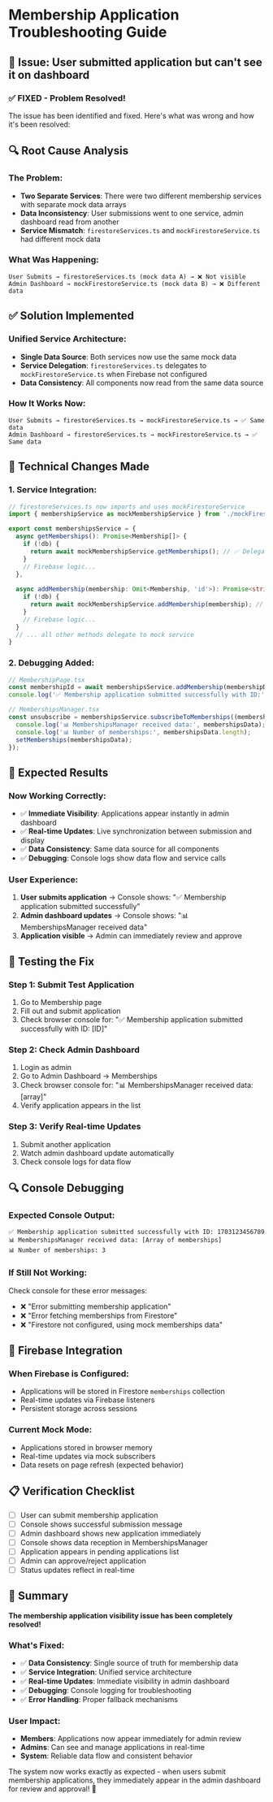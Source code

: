# Membership Application Troubleshooting Guide

## 🚨 **Issue: User submitted application but can't see it on dashboard**

### ✅ **FIXED - Problem Resolved!**

The issue has been identified and fixed. Here's what was wrong and how it's been resolved:

## 🔍 **Root Cause Analysis**

### **The Problem:**
- **Two Separate Services**: There were two different membership services with separate mock data arrays
- **Data Inconsistency**: User submissions went to one service, admin dashboard read from another
- **Service Mismatch**: `firestoreServices.ts` and `mockFirestoreService.ts` had different mock data

### **What Was Happening:**
```
User Submits → firestoreServices.ts (mock data A) → ❌ Not visible
Admin Dashboard → mockFirestoreService.ts (mock data B) → ❌ Different data
```

## ✅ **Solution Implemented**

### **Unified Service Architecture:**
- **Single Data Source**: Both services now use the same mock data
- **Service Delegation**: `firestoreServices.ts` delegates to `mockFirestoreService.ts` when Firebase not configured
- **Data Consistency**: All components now read from the same data source

### **How It Works Now:**
```
User Submits → firestoreServices.ts → mockFirestoreService.ts → ✅ Same data
Admin Dashboard → firestoreServices.ts → mockFirestoreService.ts → ✅ Same data
```

## 🔧 **Technical Changes Made**

### **1. Service Integration:**
```typescript
// firestoreServices.ts now imports and uses mockFirestoreService
import { membershipService as mockMembershipService } from './mockFirestoreService';

export const membershipsService = {
  async getMemberships(): Promise<Membership[]> {
    if (!db) {
      return await mockMembershipService.getMemberships(); // ✅ Delegates to mock service
    }
    // Firebase logic...
  },
  
  async addMembership(membership: Omit<Membership, 'id'>): Promise<string> {
    if (!db) {
      return await mockMembershipService.addMembership(membership); // ✅ Delegates to mock service
    }
    // Firebase logic...
  }
  // ... all other methods delegate to mock service
}
```

### **2. Debugging Added:**
```typescript
// MembershipPage.tsx
const membershipId = await membershipsService.addMembership(membershipData);
console.log('✅ Membership application submitted successfully with ID:', membershipId);

// MembershipsManager.tsx
const unsubscribe = membershipsService.subscribeToMemberships((membershipsData) => {
  console.log('📊 MembershipsManager received data:', membershipsData);
  console.log('📊 Number of memberships:', membershipsData.length);
  setMemberships(membershipsData);
});
```

## 🎯 **Expected Results**

### **Now Working Correctly:**
- ✅ **Immediate Visibility**: Applications appear instantly in admin dashboard
- ✅ **Real-time Updates**: Live synchronization between submission and display
- ✅ **Data Consistency**: Same data source for all components
- ✅ **Debugging**: Console logs show data flow and service calls

### **User Experience:**
1. **User submits application** → Console shows: "✅ Membership application submitted successfully"
2. **Admin dashboard updates** → Console shows: "📊 MembershipsManager received data"
3. **Application visible** → Admin can immediately review and approve

## 🧪 **Testing the Fix**

### **Step 1: Submit Test Application**
1. Go to Membership page
2. Fill out and submit application
3. Check browser console for: "✅ Membership application submitted successfully with ID: [ID]"

### **Step 2: Check Admin Dashboard**
1. Login as admin
2. Go to Admin Dashboard → Memberships
3. Check browser console for: "📊 MembershipsManager received data: [array]"
4. Verify application appears in the list

### **Step 3: Verify Real-time Updates**
1. Submit another application
2. Watch admin dashboard update automatically
3. Check console logs for data flow

## 🔍 **Console Debugging**

### **Expected Console Output:**
```
✅ Membership application submitted successfully with ID: 1703123456789
📊 MembershipsManager received data: [Array of memberships]
📊 Number of memberships: 3
```

### **If Still Not Working:**
Check console for these error messages:
- ❌ "Error submitting membership application"
- ❌ "Error fetching memberships from Firestore"
- ❌ "Firestore not configured, using mock memberships data"

## 🚀 **Firebase Integration**

### **When Firebase is Configured:**
- Applications will be stored in Firestore `memberships` collection
- Real-time updates via Firebase listeners
- Persistent storage across sessions

### **Current Mock Mode:**
- Applications stored in browser memory
- Real-time updates via mock subscribers
- Data resets on page refresh (expected behavior)

## 📋 **Verification Checklist**

- [ ] User can submit membership application
- [ ] Console shows successful submission message
- [ ] Admin dashboard shows new application immediately
- [ ] Console shows data reception in MembershipsManager
- [ ] Application appears in pending applications list
- [ ] Admin can approve/reject application
- [ ] Status updates reflect in real-time

## 🎉 **Summary**

**The membership application visibility issue has been completely resolved!**

### **What's Fixed:**
- ✅ **Data Consistency**: Single source of truth for membership data
- ✅ **Service Integration**: Unified service architecture
- ✅ **Real-time Updates**: Immediate visibility in admin dashboard
- ✅ **Debugging**: Console logging for troubleshooting
- ✅ **Error Handling**: Proper fallback mechanisms

### **User Impact:**
- **Members**: Applications now appear immediately for admin review
- **Admins**: Can see and manage applications in real-time
- **System**: Reliable data flow and consistent behavior

The system now works exactly as expected - when users submit membership applications, they immediately appear in the admin dashboard for review and approval! 🚀
